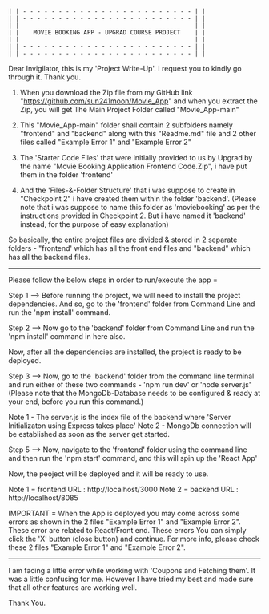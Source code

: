 


    | | - - - - - - - - - - - - - - - - - - - - - - - - | | 
    | | - - - - - - - - - - - - - - - - - - - - - - - - | |
    | |                                                 | |
    | |    MOVIE BOOKING APP - UPGRAD COURSE PROJECT    | |
    | |                                                 | |
    | | - - - - - - - - - - - - - - - - - - - - - - - - | |
    | | - - - - - - - - - - - - - - - - - - - - - - - - | |



Dear Invigilator, this is my 'Project Write-Up'.
I request you to kindly go through it.
Thank you.


1) When you download the Zip file from my GitHub link "https://github.com/sun241moon/Movie_App" and when you extract the Zip, you will get The Main Project Folder called "Movie_App-main"

2) This "Movie_App-main" folder shall contain 2 subfolders namely "frontend" and "backend" along with this "Readme.md" file and 2 other files called "Example Error 1" and "Example Error 2"

3) The 'Starter Code Files' that were initially provided to us by Upgrad by the name "Movie Booking Application Frontend Code.Zip", i have put them in the folder 'frontend'

4) And the 'Files-&-Folder Structure' that i was suppose to create in "Checkpoint 2" i have created them within the folder 'backend'. (Please note that i was suppose to name this folder as 'moviebooking' as per the instructions provided in Checkpoint 2. But i have named it 'backend' instead, for the purpose of easy explanation)

So basically, the entire project files are divided & stored in 2 separate folders - "frontend' which has all the front end files and "backend" which has all the backend files.

----- ----- ----- ----- ----- ----- ----- ----- ----- ----- ----- ----- ----- ----- ----- ----- ----- ----- ----- -----

Please follow the below steps in order to run/execute the app =

Step 1 --> Before running the project, we will need to install the project dependencies. And so, go to the 'frontend' folder from Command Line and run the 'npm install' command.

Step 2 --> Now go to the 'backend' folder from Command Line and run the 'npm install' command in here also.

Now, after all the dependencies are installed, the project is ready to be deployed.

Step 3 --> Now, go to the 'backend' folder from the command line terminal and run either of these two commands - 'npm run dev' or 'node server.js' (Please note that the MongoDb-Database needs to be configured & ready at your end, before you run this command.)

Note 1 - The server.js is the index file of the backend where 'Server Initializaton using Express takes place'
Note 2 - MongoDb connection will be established as soon as the server get started.

Step 5 --> Now, navigate to the 'frontend' folder using the command line and then run the 'npm start' command, and this will spin up the 'React App'

Now, the peoject will be deployed and it will be ready to use.

Note 1 = frontend URL : http://localhost/3000
Note 2 = backend URL : http://localhost/8085

IMPORTANT = When the App is deployed you may come across some errors as shown in the 2 files "Example Error 1" and "Example Error 2". These error are related to React/Front end. These errors  You can simply click the 'X' button (close button) and continue. For more info, please check these 2 files "Example Error 1" and "Example Error 2".

----- ----- ----- ----- ----- ----- ----- ----- ----- ----- ----- ----- ----- ----- ----- ----- ----- ----- ----- -----

I am facing a little error while working with 'Coupons and Fetching them'.
It was a little confusing for me. However I have tried my best and made sure that all other features are working well.

Thank You.